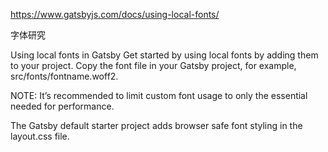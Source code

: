 https://www.gatsbyjs.com/docs/using-local-fonts/

字体研究

Using local fonts in Gatsby
Get started by using local fonts by adding them to your project. Copy the font file in your Gatsby project, for example, src/fonts/fontname.woff2.

NOTE: It’s recommended to limit custom font usage to only the essential needed for performance.

The Gatsby default starter project adds browser safe font styling in the layout.css file.

